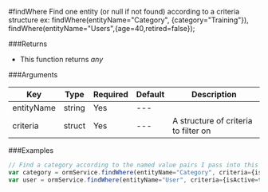 #findWhere
Find one entity (or null if not found) according to a criteria structure ex: findWhere(entityName="Category", {category="Training"}), findWhere(entityName="Users",{age=40,retired=false});


###Returns

* This function returns *any*


###Arguments

| Key | Type | Required | Default | Description |
| --- | --- | --- | --- | --- |
| entityName | string | Yes | --- |  |
| criteria | struct | Yes | --- | A structure of criteria to filter on |

###Examples

```javascript
// Find a category according to the named value pairs I pass into this method
var category = ormService.findWhere(entityName="Category", criteria={isActive=true, label="Training"});
var user = ormService.findWhere(entityName="User", criteria={isActive=true, username=rc.username,password=rc.password});
```